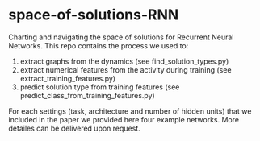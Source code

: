 # space-of-solutions-RNN

Charting and navigating the space of solutions for Recurrent Neural Networks.
This repo contains the process we used to:
1. extract graphs from the dynamics (see find_solution_types.py)
2. extract numerical features from the activity during training (see extract_training_features.py)
3. predict solution type from training features (see predict_class_from_training_features.py)

For each settings (task, architecture and number of hidden units) that we included in the paper we provided here four example networks.
More detailes can be delivered upon request.
